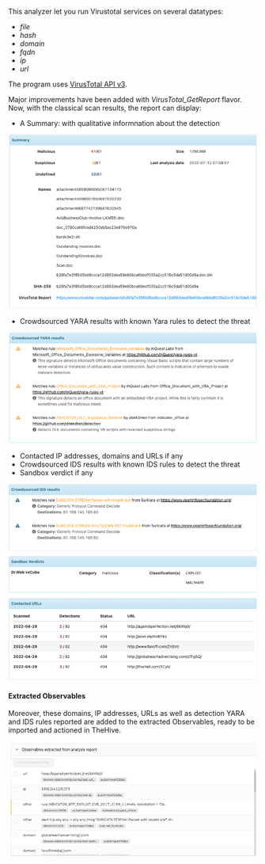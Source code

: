 This analyzer let you run Virustotal services on several datatypes: 

* _file_
* _hash_
* _domain_
* _fqdn_
* _ip_
* _url_

The program uses [VirusTotal API v3](https://developers.virustotal.com/v3.0/reference).

Major improvements have been added with _VirusTotal\_GetReport_ flavor. Now, with the classical scan results, the report can display: 

* A Summary: with qualitative informnation about the detection

![](assets/virustotal-summary-report.png)


* Crowdsourced YARA results with known Yara rules to detect the threat

![](assets/virustotal-yara.png)


* Contacted IP addresses, domains and URLs if any
* Crowdsourced IDS results with known IDS rules to detect the threat
* Sandbox verdict if any

![](assets/virustotal-ids-sandbox-urls.png)

#### Extracted Observables

Moreover, these domains, IP addresses, URLs as well as detection YARA and IDS rules reported are added to the extracted Observables, ready
to be imported and actioned in TheHive.

![](assets/virustotal-extracted-observables.png)
